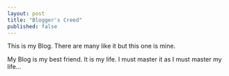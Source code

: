 ```yaml
---
layout: post
title: "Blogger's Creed"
published: false
---
```


This is my Blog. There are many like it but this one is mine.

My Blog is my best friend. It is my life. I must master it as I must master my life...